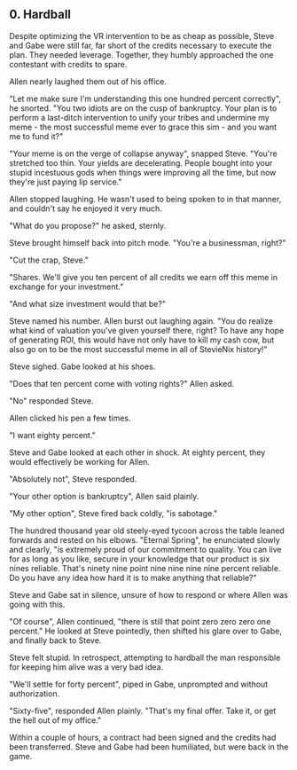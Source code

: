 ## 0. Hardball

Despite optimizing the VR intervention to be as cheap as possible, Steve and Gabe were still far, far short of the credits necessary to execute the plan. They needed leverage. Together, they humbly approached the one contestant with credits to spare.

Allen nearly laughed them out of his office.

"Let me make sure I'm understanding this one hundred percent correctly", he snorted. "You two idiots are on the cusp of bankruptcy. Your plan is to perform a last-ditch intervention to unify your tribes and undermine my meme - the most successful meme ever to grace this sim - and you want me to fund it?"

"Your meme is on the verge of collapse anyway", snapped Steve. "You're stretched too thin. Your yields are decelerating. People bought into your stupid incestuous gods when things were improving all the time, but now they're just paying lip service."

Allen stopped laughing. He wasn't used to being spoken to in that manner, and couldn't say he enjoyed it very much.

"What do you propose?" he asked, sternly.

Steve brought himself back into pitch mode. "You're a businessman, right?"

"Cut the crap, Steve."

"Shares. We'll give you ten percent of all credits we earn off this meme in exchange for your investment."

"And what size investment would that be?"

Steve named his number. Allen burst out laughing again. "You do realize what kind of valuation you've given yourself there, right? To have any hope of generating ROI, this would have not only have to kill my cash cow, but also go on to be the most successful meme in all of StevieNix history!"

Steve sighed. Gabe looked at his shoes.

"Does that ten percent come with voting rights?" Allen asked.

"No" responded Steve.

Allen clicked his pen a few times.

"I want eighty percent."

Steve and Gabe looked at each other in shock. At eighty percent, they would effectively be working for Allen.

"Absolutely not", Steve responded.

"Your other option is bankruptcy", Allen said plainly.

"My other option", Steve fired back coldly, "is sabotage."

The hundred thousand year old steely-eyed tycoon across the table leaned forwards and rested on his elbows. "Eternal Spring", he enunciated slowly and clearly, "is extremely proud of our commitment to quality. You can live for as long as you like, secure in your knowledge that our product is six nines reliable. That's ninety nine point nine nine nine nine percent reliable. Do you have any idea how hard it is to make anything that reliable?"

Steve and Gabe sat in silence, unsure of how to respond or where Allen was going with this.

"Of course", Allen continued, "there is still that point zero zero zero one percent." He looked at Steve pointedly, then shifted his glare over to Gabe, and finally back to Steve.

Steve felt stupid. In retrospect, attempting to hardball the man responsible for keeping him alive was a very bad idea.

"We'll settle for forty percent", piped in Gabe, unprompted and without authorization.

"Sixty-five", responded Allen plainly. "That's my final offer. Take it, or get the hell out of my office."

Within a couple of hours, a contract had been signed and the credits had been transferred. Steve and Gabe had been humiliated, but were back in the game.
